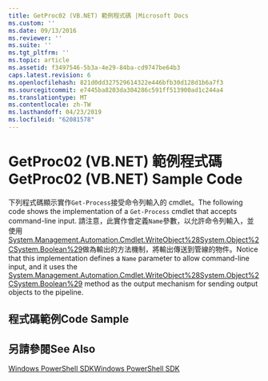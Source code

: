 ```yaml
---
title: GetProc02 (VB.NET) 範例程式碼 |Microsoft Docs
ms.custom: ''
ms.date: 09/13/2016
ms.reviewer: ''
ms.suite: ''
ms.tgt_pltfrm: ''
ms.topic: article
ms.assetid: f3497546-5b3a-4e29-84ba-cd9747be64b3
caps.latest.revision: 6
ms.openlocfilehash: 821d0dd327529614322e446bfb30d128d1b6a7f3
ms.sourcegitcommit: e7445ba8203da304286c591ff513900ad1c244a4
ms.translationtype: MT
ms.contentlocale: zh-TW
ms.lasthandoff: 04/23/2019
ms.locfileid: "62081578"
---
```

# <a name="getproc02-vbnet-sample-code"></a><span data-ttu-id="54e1c-102">GetProc02 (VB.NET) 範例程式碼</span><span class="sxs-lookup"><span data-stu-id="54e1c-102">GetProc02 (VB.NET) Sample Code</span></span>

<span data-ttu-id="54e1c-103">下列程式碼顯示實作`Get-Process`接受命令列輸入的 cmdlet。</span><span class="sxs-lookup"><span data-stu-id="54e1c-103">The following code shows the implementation of a `Get-Process` cmdlet that accepts command-line input.</span></span> <span data-ttu-id="54e1c-104">請注意，此實作會定義`Name`參數，以允許命令列輸入，並使用[System.Management.Automation.Cmdlet.WriteObject%28System.Object%2CSystem.Boolean%29](/dotnet/api/System.Management.Automation.Cmdlet.WriteObject%28System.Object%2CSystem.Boolean%29)做為輸出的方法機制，將輸出傳送到管線的物件。</span><span class="sxs-lookup"><span data-stu-id="54e1c-104">Notice that this implementation defines a `Name` parameter to allow command-line input, and it uses the [System.Management.Automation.Cmdlet.WriteObject%28System.Object%2CSystem.Boolean%29](/dotnet/api/System.Management.Automation.Cmdlet.WriteObject%28System.Object%2CSystem.Boolean%29) method as the output mechanism for sending output objects to the pipeline.</span></span>

## <a name="code-sample"></a><span data-ttu-id="54e1c-105">程式碼範例</span><span class="sxs-lookup"><span data-stu-id="54e1c-105">Code Sample</span></span>

<!-- TODO!!!: review snippet reference  [!CODE [Msh_samplesgetproc02#getproc02vball](Msh_samplesgetproc02#getproc02vball)]  -->

## <a name="see-also"></a><span data-ttu-id="54e1c-106">另請參閱</span><span class="sxs-lookup"><span data-stu-id="54e1c-106">See Also</span></span>

[<span data-ttu-id="54e1c-107">Windows PowerShell SDK</span><span class="sxs-lookup"><span data-stu-id="54e1c-107">Windows PowerShell SDK</span></span>](../windows-powershell-reference.md)